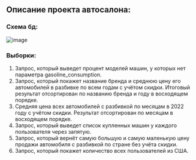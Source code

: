 ## Описание проекта автосалона:

### Схема бд:
![image](https://github.com/user-attachments/assets/5d67ceed-ec64-4085-b3e4-16bf43819e3c)

### Выборки:
1) Запрос, который выведет процент моделей машин, у которых нет параметра gasoline_consumption.
2) Запрос, который покажет название бренда и среднюю цену его автомобилей в разбивке по всем годам с учётом скидки. Итоговый результат отсортирован по названию бренда и году в восходящем порядке.
3) Средняя цена всех автомобилей с разбивкой по месяцам в 2022 году с учётом скидки. Результат отсортирован по месяцам в восходящем порядке.
4) Запрос, который выведет список купленных машин у каждого пользователя через запятую.
5) Запрос, который вернёт самую большую и самую маленькую цену продажи автомобиля с разбивкой по стране без учёта скидки.
6) Запрос, который покажет количество всех пользователей из США.
